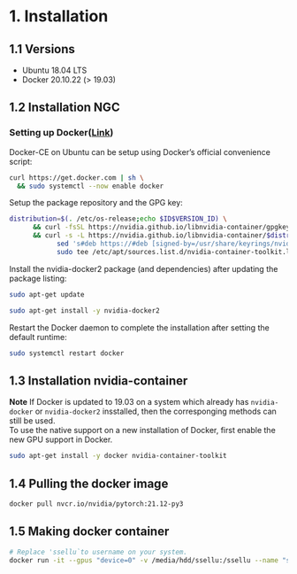 # 1. Installation
## 1.1 Versions
- Ubuntu 18.04 LTS
- Docker 20.10.22 (> 19.03)
## 1.2 Installation NGC
### Setting up Docker([Link](https://docs.nvidia.com/datacenter/cloud-native/container-toolkit/install-guide.html#setting-up-docker))
Docker-CE on Ubuntu can be setup using Docker’s official convenience script:
```bash
curl https://get.docker.com | sh \
  && sudo systemctl --now enable docker
```

Setup the package repository and the GPG key:
```bash
distribution=$(. /etc/os-release;echo $ID$VERSION_ID) \
      && curl -fsSL https://nvidia.github.io/libnvidia-container/gpgkey | sudo gpg --dearmor -o /usr/share/keyrings/nvidia-container-toolkit-keyring.gpg \
      && curl -s -L https://nvidia.github.io/libnvidia-container/$distribution/libnvidia-container.list | \
            sed 's#deb https://#deb [signed-by=/usr/share/keyrings/nvidia-container-toolkit-keyring.gpg] https://#g' | \
            sudo tee /etc/apt/sources.list.d/nvidia-container-toolkit.list
```
Install the nvidia-docker2 package (and dependencies) after updating the package listing:
```bash
sudo apt-get update
```
```bash
sudo apt-get install -y nvidia-docker2
```
Restart the Docker daemon to complete the installation after setting the default runtime:
```bash
sudo systemctl restart docker
```


## 1.3 Installation nvidia-container
**Note** If Docker is updated to 19.03 on a system which already has `nvidia-docker` or `nvidia-docker2` insstalled, then the corresponging methods can still be used.  
To use the native support on a new installation of Docker, first enable the new GPU support in Docker.
```bash
sudo apt-get install -y docker nvidia-container-toolkit
```
## 1.4 Pulling the docker image
```bash
docker pull nvcr.io/nvidia/pytorch:21.12-py3
```
## 1.5 Making docker container
```bash
# Replace 'ssellu`to username on your system.
docker run -it --gpus "device=0" -v /media/hdd/ssellu:/ssellu --name "ssellu_torch" nvcr.io/nvidia/pythorch:21.12-py3 /bin/bash
```
